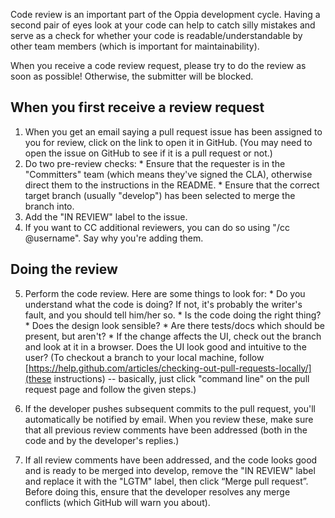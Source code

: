 Code review is an important part of the Oppia development cycle. Having a second pair of eyes look at your code can help to catch silly mistakes and serve as a check for whether your code is readable/understandable by other team members (which is important for maintainability).

When you receive a code review request, please try to do the review as soon as possible! Otherwise, the submitter will be blocked.

## When you first receive a review request

  1. When you get an email saying a pull request issue has been assigned to you for review, click on the link to open it in GitHub. (You may need to open the issue on GitHub to see if it is a pull request or not.)
  2. Do two pre-review checks:
    * Ensure that the requester is in the "Committers" team (which means they've signed the CLA), otherwise direct them to the instructions in the README.
    * Ensure that the correct target branch (usually "develop") has been selected to merge the branch into.
  3. Add the "IN REVIEW" label to the issue.
  4. If you want to CC additional reviewers, you can do so using "/cc @username". Say why you're adding them.

## Doing the review

  5. Perform the code review. Here are some things to look for:
    * Do you understand what the code is doing? If not, it's probably the writer's fault, and you should tell him/her so.
    * Is the code doing the right thing?
    * Does the design look sensible?
    * Are there tests/docs which should be present, but aren't?
    * If the change affects the UI, check out the branch and look at it in a browser. Does the UI look good and intuitive to the user? (To checkout a branch to your local machine, follow [https://help.github.com/articles/checking-out-pull-requests-locally/](these instructions) -- basically, just click "command line" on the pull request page and follow the given steps.)

  6. If the developer pushes subsequent commits to the pull request, you'll automatically be notified by email. When you review these, make sure that all previous review comments have been addressed (both in the code and by the developer's replies.)

  7. If all review comments have been addressed, and the code looks good and is ready to be merged into develop, remove the "IN REVIEW" label and replace it with the "LGTM" label, then click “Merge pull request”. Before doing this, ensure that the developer resolves any merge conflicts (which GitHub will warn you about).
